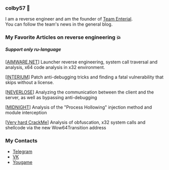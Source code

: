 ### colby57 👻

I am a reverse engineer and am the founder of [Team Enterial](https://t.me/team_enterial_blog).  
You can follow the team's news in the general blog.

### My Favorite Articles on reverse engineering 💥

##### Support only ru-language

[[AIMWARE.NET](https://yougame.biz/threads/238361/)] Launcher reverse engineering, system call traversal and analysis, x64 code analysis in x32 environment.

[[INTERIUM](https://yougame.biz/threads/237575/)] Patch anti-debugging tricks and finding a fatal vulnerability that skips without a license.

[[NEVERLOSE](https://yougame.biz/threads/237592/)] Analyzing the communication between the client and the server, as well as bypassing anti-debugging

[[MIDNIGHT](https://yougame.biz/threads/237595/)] Analysis of the "Process Hollowing" injection method and module interception 

[[Very hard CrackMe](https://yougame.biz/threads/231663/)] Analysis of obfuscation, x32 system calls and shellcode via the new Wow64Transition address

### My Contacts
- [Telegram](http://t.me/netherrealmdev)
- [VK](https://vk.com/colby57)
- [Yougame](https://yougame.biz/colby/)


